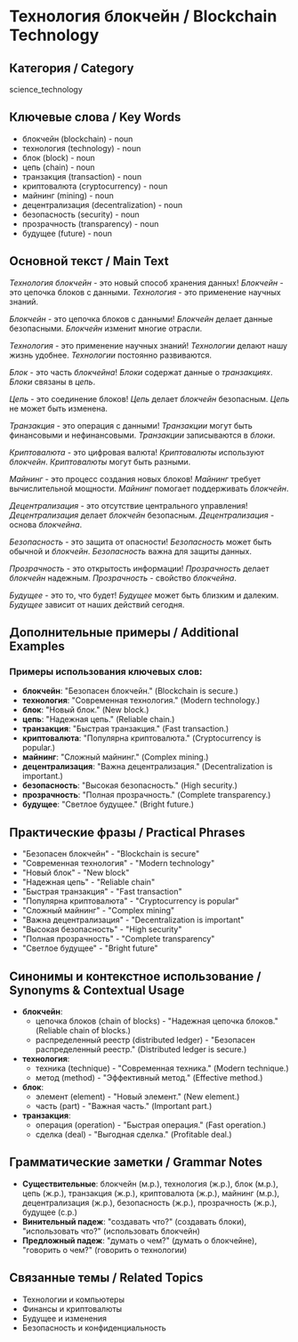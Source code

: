 # Технология блокчейн / Blockchain Technology

## Категория / Category
science_technology

## Ключевые слова / Key Words
- блокчейн (blockchain) - noun
- технология (technology) - noun
- блок (block) - noun
- цепь (chain) - noun
- транзакция (transaction) - noun
- криптовалюта (cryptocurrency) - noun
- майнинг (mining) - noun
- децентрализация (decentralization) - noun
- безопасность (security) - noun
- прозрачность (transparency) - noun
- будущее (future) - noun

## Основной текст / Main Text

*Технология блокчейн* - это новый способ хранения данных! *Блокчейн* - это цепочка блоков с данными. *Технология* - это применение научных знаний.

*Блокчейн* - это цепочка блоков с данными! *Блокчейн* делает данные безопасными. *Блокчейн* изменит многие отрасли.

*Технология* - это применение научных знаний! *Технологии* делают нашу жизнь удобнее. *Технологии* постоянно развиваются.

*Блок* - это часть *блокчейна*! *Блоки* содержат данные о *транзакциях*. *Блоки* связаны в *цепь*.

*Цепь* - это соединение блоков! *Цепь* делает *блокчейн* безопасным. *Цепь* не может быть изменена.

*Транзакция* - это операция с данными! *Транзакции* могут быть финансовыми и нефинансовыми. *Транзакции* записываются в *блоки*.

*Криптовалюта* - это цифровая валюта! *Криптовалюты* используют *блокчейн*. *Криптовалюты* могут быть разными.

*Майнинг* - это процесс создания новых блоков! *Майнинг* требует вычислительной мощности. *Майнинг* помогает поддерживать *блокчейн*.

*Децентрализация* - это отсутствие центрального управления! *Децентрализация* делает *блокчейн* безопасным. *Децентрализация* - основа *блокчейна*.

*Безопасность* - это защита от опасности! *Безопасность* может быть обычной и *блокчейн*. *Безопасность* важна для защиты данных.

*Прозрачность* - это открытость информации! *Прозрачность* делает *блокчейн* надежным. *Прозрачность* - свойство *блокчейна*.

*Будущее* - это то, что будет! *Будущее* может быть близким и далеким. *Будущее* зависит от наших действий сегодня.

## Дополнительные примеры / Additional Examples

### Примеры использования ключевых слов:
- **блокчейн**: "Безопасен блокчейн." (Blockchain is secure.)
- **технология**: "Современная технология." (Modern technology.)
- **блок**: "Новый блок." (New block.)
- **цепь**: "Надежная цепь." (Reliable chain.)
- **транзакция**: "Быстрая транзакция." (Fast transaction.)
- **криптовалюта**: "Популярна криптовалюта." (Cryptocurrency is popular.)
- **майнинг**: "Сложный майнинг." (Complex mining.)
- **децентрализация**: "Важна децентрализация." (Decentralization is important.)
- **безопасность**: "Высокая безопасность." (High security.)
- **прозрачность**: "Полная прозрачность." (Complete transparency.)
- **будущее**: "Светлое будущее." (Bright future.)

## Практические фразы / Practical Phrases

- "Безопасен блокчейн" - "Blockchain is secure"
- "Современная технология" - "Modern technology"
- "Новый блок" - "New block"
- "Надежная цепь" - "Reliable chain"
- "Быстрая транзакция" - "Fast transaction"
- "Популярна криптовалюта" - "Cryptocurrency is popular"
- "Сложный майнинг" - "Complex mining"
- "Важна децентрализация" - "Decentralization is important"
- "Высокая безопасность" - "High security"
- "Полная прозрачность" - "Complete transparency"
- "Светлое будущее" - "Bright future"

## Синонимы и контекстное использование / Synonyms & Contextual Usage

- **блокчейн**: 
  - цепочка блоков (chain of blocks) - "Надежная цепочка блоков." (Reliable chain of blocks.)
  - распределенный реестр (distributed ledger) - "Безопасен распределенный реестр." (Distributed ledger is secure.)
- **технология**: 
  - техника (technique) - "Современная техника." (Modern technique.)
  - метод (method) - "Эффективный метод." (Effective method.)
- **блок**: 
  - элемент (element) - "Новый элемент." (New element.)
  - часть (part) - "Важная часть." (Important part.)
- **транзакция**: 
  - операция (operation) - "Быстрая операция." (Fast operation.)
  - сделка (deal) - "Выгодная сделка." (Profitable deal.)

## Грамматические заметки / Grammar Notes

- **Существительные**: блокчейн (м.р.), технология (ж.р.), блок (м.р.), цепь (ж.р.), транзакция (ж.р.), криптовалюта (ж.р.), майнинг (м.р.), децентрализация (ж.р.), безопасность (ж.р.), прозрачность (ж.р.), будущее (с.р.)
- **Винительный падеж**: "создавать что?" (создавать блоки), "использовать что?" (использовать блокчейн)
- **Предложный падеж**: "думать о чем?" (думать о блокчейне), "говорить о чем?" (говорить о технологии)

## Связанные темы / Related Topics

- Технологии и компьютеры
- Финансы и криптовалюты
- Будущее и изменения
- Безопасность и конфиденциальность
